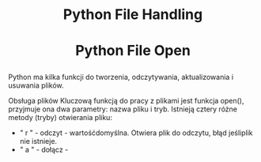 # <p style="text-align: center;">Python File Handling </p>


# <p style="text-align: center;">Python File Open</p>

Python ma kilka funkcji do tworzenia, odczytywania, aktualizowania i usuwania plików.

Obsługa plików
Kluczową funkcją do pracy z plikami jest funkcja open(), przyjmuje ona dwa parametry: nazwa pliku i tryb. Istnieją cztery różne metody (tryby) otwierania pliku:
  - " r " - odczyt - wartośćdomyślna. Otwiera plik do odczytu, błąd jeśliplik nie istnieje.
  - " a " - dołącz - 
